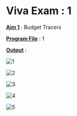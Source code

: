 # Viva Exam : 1

<u>**Aim 1**</u> : Budget Tracers

<u>**Program File**</u> : 1


<u>**Output**</u> :



![1](https://user-images.githubusercontent.com/114165275/224118286-6dc0dc60-0405-45f6-987e-0196b8262f1d.jpg)




![2](https://user-images.githubusercontent.com/114165275/224118312-4b6a8e0c-160d-40ed-b932-9d19ccc4b849.jpg)




![3](https://user-images.githubusercontent.com/114165275/224118344-10782a33-5e4f-46d9-805e-9fbc1bef5703.jpg)




![4](https://user-images.githubusercontent.com/114165275/224118376-8e3585f4-0901-4555-af91-f4e4ea73e5a4.jpg)




![5](https://user-images.githubusercontent.com/114165275/224118400-69db6c5c-f9c0-43a9-a61d-2cf221f45e3e.jpg)
